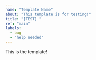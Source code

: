 ```yaml
---
name: "Template Name"
about: "This template is for testing!"
title: "[TEST] "
ref: "main"
labels:
  - bug
  - "help needed"
---
```


This is the template!
